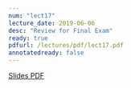 ```yaml
---
num: "lect17"
lecture_date: 2019-06-06
desc: "Review for Final Exam"
ready: true
pdfurl: /lectures/pdf/lect17.pdf
annotatedready: false
---
```


<a href="{{page.pdfurl | relative_url }}" data-ajax="false">Slides PDF</a>

